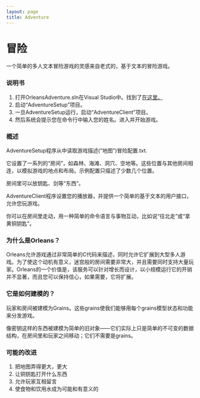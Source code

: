 ```yaml
---
layout: page
title: Adventure
---
```


# 冒险

一个简单的多人文本冒险游戏的灵感来自老式的，基于文本的冒险游戏。

### 说明书

1.  打开OrleansAdventure.sln在Visual Studio中。找到了[在这里。](https://github.com/dotnet/orleans/tree/master/Samples/2.0/Adventure)
2.  启动“AdventureSetup”项目。
3.  一旦AdventureSetup运行，启动“AdventureClient”项目。
4.  然后系统会提示您在命令行中输入您的姓名。进入并开始游戏。

### 概述

AdventureSetup程序从中读取游戏描述(“地图”)冒险配置.txt.

它设置了一系列的“房间”，如森林、海滩、洞穴、空地等。这些位置与其他房间相连，以模拟游戏的地点和布局。示例配置只描述了少数几个位置。

房间里可以放钥匙、剑等“东西”。

AdventureClient程序设置您的播放器，并提供一个简单的基于文本的用户接口，允许您玩游戏。

你可以在房间里走动，用一种简单的命令语言与事物互动，比如说“往北走”或“拿黄铜钥匙”。

### 为什么是Orleans？

Orleans允许游戏通过非常简单的C代码来描述，同时允许它扩展到大型多人游戏。为了使这个动机有意义，迷宫般的房间需要非常大，并且需要同时支持大量玩家。Orleans的一个价值是，该服务可以针对增长而设计，以小规模运行它的开销并不显著，而且您可以保持信心，如果需要，它将扩展。

### 它是如何建模的？

玩家和房间被建模为Grains。这些grains使我们能够用每个grains模型状态和功能来分发游戏。

像密钥这样的东西被建模为简单的旧对象——它们实际上只是简单的不可变的数据结构，在房间里和玩家之间移动；它们不需要是grains。

### 可能的改进

1.  把地图弄得更大，更大
2.  让铜钥匙打开什么东西
3.  允许玩家互相留言
4.  使食物和饮用水成为可能和有意义的
